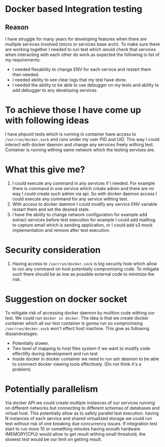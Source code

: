 # Docker based Integration testing
## Reason 
I have struggle for many years for developing features when there are multiple services involved (micro or services base arch).
To make sure there are working together I needed to run test which would check that services when interacting with each other do work as expected the following is list of my requirements: 
* I needed flexability to change ENV for each service and restart them then needed.
* I needed ability to see clear logs that my test have done. 
* I needed the ability to be able to use debugger on my tests and ability to add debugger to any developing services

# To achieve those I have come up with following ideas
I have phpunit tests which is running in container have access to `/var/run/docker.sock` and runs under my user PID and UID. This way I could interact with docker daemon and change any services freely withing test. Container is running withing same network which the testing servises are.

# What this give me?
1. I could execute any command in any services if I needed. For example there is command in one service which create admin and there are no way I could create such admin via api. So with docker daemon access I could execute any command for any service withing test. 
2. With access to docker daemon I could modify any service ENV variable restart them and set the desired state. 
3. I have the ability to change network configuration for example add extract services before test execution for example I could add mailhog to capture email which is sending application, or I could add s3 mock implementation and remove after test execution.


# Security consideration
1. Having access to `/var/run/docker.sock` is big security hole which allow to run any command on host potentially compromising code. To mitigate such there should be as low as possible external code to minimize the risk.

# Suggestion on docker socket
To mitigate risk of accessing docker daemon by mulition code withing our test. We could run `docker in docker`. The idea is that we create docker container which all our test container is gonna run so compromising `/var/run/docker.sock` won't effect host machine. 
This give as following dissandvatages.
* Potentially slower. 
* Two level of mapping to host files system if we want to modify code effectifly during development and run test
* Inside docker in docker container we need to run ssh deamon to be able to connnect docker viewing tools effectively. (Do not think it's a problem)
                                                                                                                                                   
# Potentially parallelism
Via docker API we could create multiple instances of our services running on different networks but connecting to different schemas of databases and virtual host. 
This potentially allow as to safely parallel test execution. having N instances of each service and shared virtualized storage we could run test without risk of one breaking due concurrency issues. If integration test start to run more 10 or something minutes having enouth hardware (MEMORY|CPU) would allow to get result withing small threshold, the slowest test would be our limit on getting result.
